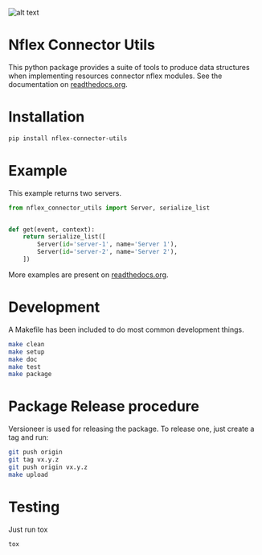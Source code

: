 ![alt text](https://travis-ci.org/ntt-nflex/nflex_connector_utils.svg?branch=master)

# Nflex Connector Utils

This python package provides a suite of tools to produce data structures when implementing resources connector nflex modules. See the documentation on [readthedocs.org](http://nflex-connector-utils.readthedocs.io/en/latest/index.html).


# Installation
```sh
pip install nflex-connector-utils
```

# Example

This example returns two servers.
```python
from nflex_connector_utils import Server, serialize_list


def get(event, context):
    return serialize_list([
        Server(id='server-1', name='Server 1'),
        Server(id='server-2', name='Server 2'),
    ])
```

More examples are present on [readthedocs.org](http://nflex-connector-utils.readthedocs.io/en/latest/index.html).

# Development
A Makefile has been included to do most common development things.
```sh
make clean
make setup
make doc
make test
make package
```

# Package Release procedure
Versioneer is used for releasing the package. To release one, just create a tag and run:
```sh
git push origin
git tag vx.y.z
git push origin vx.y.z
make upload
```

# Testing
Just run tox
```sh
tox
```
